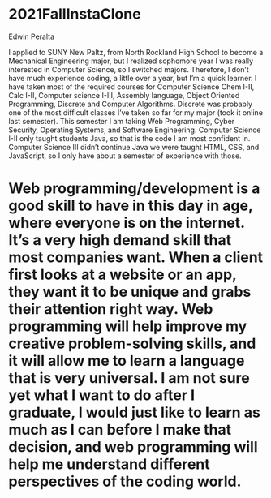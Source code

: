 # 2021FallInstaClone
Edwin Peralta

I applied to SUNY New Paltz, from North Rockland High School to become a Mechanical Engineering major, but I realized sophomore year I was really interested in Computer Science, so I switched majors. Therefore, I don’t have much experience coding, a little over a year, but I’m a quick learner. I have taken most of the required courses for Computer Science Chem I-II, Calc I-II, Computer science I-III, Assembly language, Object Oriented Programming, Discrete and Computer Algorithms. Discrete was probably one of the most difficult classes I’ve taken so far for my major (took it online last semester). This semester I am taking Web Programming, Cyber Security, Operating Systems, and Software Engineering. Computer Science I-II only taught students Java, so that is the code I am most confident in. Computer Science III didn’t continue Java we were taught HTML, CSS, and JavaScript, so I only have about a semester of experience with those.

Web programming/development is a good skill to have in this day in age, where everyone is on the internet. It’s a very high demand skill that most companies want. When a client first looks at a website or an app, they want it to be unique and grabs their attention right way. Web programming will help improve my creative problem-solving skills, and it will allow me to learn a language that is very universal. I am not sure yet what I want to do after I graduate, I would just like to learn as much as I can before I make that decision, and web programming will help me understand different perspectives of the coding world.
=======

